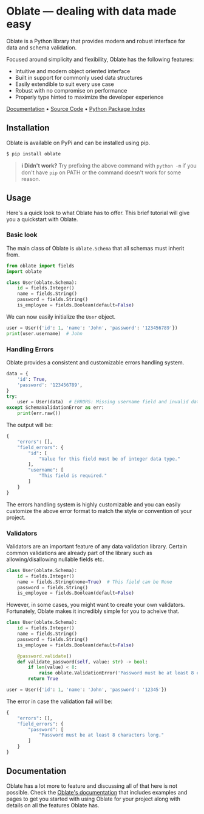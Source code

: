 # Oblate — dealing with data made easy
Oblate is a Python library that provides modern and robust interface for data and schema validation.

Focused around simplicity and flexibility, Oblate has the following features:

- Intuitive and modern object oriented interface
- Built in support for commonly used data structures
- Easily extendible to suit every use case
- Robust with no compromise on performance
- Properly type hinted to maximize the developer experience

[Documentation](https://oblate.readthedocs.io) • [Source Code](https://github.com/izxxr/oblate-v1) • [Python Package Index](https://pypi.org/project/oblate)

## Installation
Oblate is available on PyPi and can be installed using pip.
```
$ pip install oblate 
```
> **ℹ️ Didn't work?** Try prefixing the above command with `python -m` if you don't have `pip` on PATH or the command doesn't work for some reason.

## Usage
Here's a quick look to what Oblate has to offer. This brief tutorial will give you a quickstart
with Oblate.

### Basic look
The main class of Oblate is `oblate.Schema` that all schemas must inherit from.
```py
from oblate import fields
import oblate

class User(oblate.Schema):
    id = fields.Integer()
    name = fields.String()
    password = fields.String()
    is_employee = fields.Boolean(default=False)
```
We can now easily initialize the `User` object.
```py
user = User({'id': 1, 'name': 'John', 'password': '123456789'})
print(user.username)  # John
```

### Handling Errors
Oblate provides a consistent and customizable errors handling system.
```py
data = {
    'id': True,
    'password': '123456789',
}
try:
    user = User(data)  # ERRORS: Missing username field and invalid data type for id
except SchemaValidationError as err:
    print(err.raw())
```
The output will be:
```py
{
    "errors": [],
    "field_errors": {
        "id": [
            "Value for this field must be of integer data type."
        ],
        "username": [
            "This field is required."
        ]
    }
}
```
The errors handling system is highly customizable and you can easily customize the above
error format to match the style or convention of your project.

### Validators
Validators are an important feature of any data validation library. Certain common
validations are already part of the library such as allowing/disallowing nullable
fields etc.
```py
class User(oblate.Schema):
    id = fields.Integer()
    name = fields.String(none=True)  # This field can be None
    password = fields.String()
    is_employee = fields.Boolean(default=False)
```
However, in some cases, you might want to create your own validators. Fortunately, Oblate
makes it incredibly simple for you to acheive that.
```py
class User(oblate.Schema):
    id = fields.Integer()
    name = fields.String()
    password = fields.String()
    is_employee = fields.Boolean(default=False)

    @password.validate()
    def validate_password(self, value: str) -> bool:
        if len(value) < 8:
            raise oblate.ValidationError('Password must be at least 8 characters long.')
        return True

user = User({'id': 1, 'name': 'John', 'password': '12345'})
```
The error in case the validation fail will be:
```py
{
    "errors": [],
    "field_errors": {
        "password": [
            "Password must be at least 8 characters long."
        ]
    }
}
```

## Documentation
Oblate has a lot more to feature and discussing all of that here is not possible. Check the
[Oblate's documentation](https://oblate.readthedocs.io) that includes examples and pages to get
you started with using Oblate for your project along with details on all the features Oblate has.

